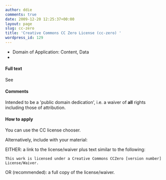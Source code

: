 ```yaml
---
author: ddie
comments: true
date: 2009-12-20 12:25:37+00:00
layout: page
slug: cc-zero
title: 'Creative Commons CC Zero License (cc-zero) '
wordpress_id: 129
---
```


 * Domain of Application: Content, Data
  * 

#### Full text 

See 

#### Comments 

Intended to be a 'public domain dedication', i.e. a waiver of **all** rights including those of attribution.

#### How to apply 

You can use the CC license chooser.

Alternatively, include with your material:

EITHER: a link to the license/waiver plus text similar to the following:

    This work is licensed under a Creative Commons CCZero [version number] License/Waiver.

OR (recommended): a full copy of the license/waiver.


